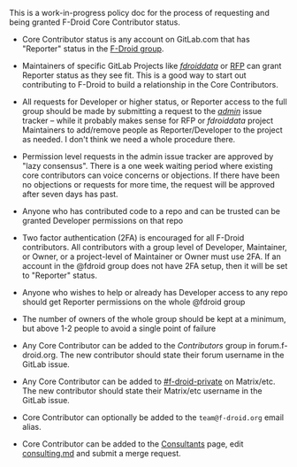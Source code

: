 This is a work-in-progress policy doc for the process of requesting and being granted F-Droid Core Contributor status.

* Core Contributor status is any account on GitLab.com that has "Reporter" status in the [F-Droid group](https://gitlab.com/groups/fdroid/-/group_members).

* Maintainers of specific GitLab Projects like [_fdroiddata_](https://gitlab.com/fdroid/fdroiddata) or [RFP](https://gitlab.com/fdroid/rfp) can grant Reporter status as they see fit.  This is a good way to start out contributing to F-Droid to build a relationship in the Core Contributors.

*  All requests for Developer or higher status, or Reporter access to the full group should be made by submitting a request to the [_admin_](https://gitlab.com/fdroid/admin/issues) issue tracker – while it probably makes sense for RFP or _fdroiddata_ project Maintainers to add/remove people as Reporter/Developer to the project as needed. I don't think we need a whole procedure there.
* Permission level requests in the admin issue tracker are approved by "lazy consensus".  There is a one week waiting period where existing core contributors can voice concerns or objections.  If there have been no objections or requests for more time, the request will be approved after seven days has past.
* Anyone who has contributed code to a repo and can be trusted can be granted Developer permissions on that repo

* Two factor authentication (2FA) is encouraged for all F-Droid contributors.  All contributors with a group level of Developer, Maintainer, or Owner, or a project-level of Maintainer or Owner must use 2FA.  If an account in the @fdroid group does not have 2FA setup, then it will be set to "Reporter" status.

* Anyone who wishes to help or already has Developer access to any repo should get Reporter permissions on the whole @fdroid group
* The number of owners of the whole group should be kept at a minimum, but above 1-2 people to avoid a single point of failure

* Any Core Contributor can be added to the _Contributors_ group in forum.f-droid.org.  The new contributor should state their forum username in the GitLab issue.
* Any Core Contributor can be added to [#f-droid-private](https://matrix.to/#/#f-droid-private:f-droid.org) on Matrix/etc.  The new contributor should state their Matrix/etc username in the GitLab issue.
* Core Contributor can optionally be added to the  `team@f-droid.org` email alias.
* Core Contributor can be added to the [Consultants](https://f-droid.org/consulting/) page, edit [consulting.md](https://gitlab.com/fdroid/fdroid-website/blob/master/_pages/consulting.md) and submit a merge request.